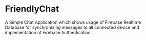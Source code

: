 # FriendlyChat
A Simple Chat Application which shows usage of Firebase Realtime Database for synchronizing messages to all connected device and implementation of Firebase Authentication.
